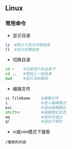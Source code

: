 ## Linux

### 常用命令
* 显示目录
```bash
ls	#默认不显示详情信息
ll	#显示详情信息
```

* 切换目录
```bash
cd ~	#切换至户名目录下
cd ..	#放回上一级目录
pwd		#显示当前路径
```

* 编辑文件
```bash
vi fileName		#编辑文件
i				#进入编辑模式
esc				#退出编辑模式
shift+:			#编辑模式状态
wq				#保存并退出
q!				#退出不保存
```

* vi或vim模式下搜索
```
/搜索的内容
```

